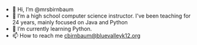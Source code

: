 - 👋 Hi, I’m @mrsbirnbaum
- 👀 I’m a high school computer science instructor. I've been teaching for 24 years, mainly focused on Java and Python
- 🌱 I’m currently learning Python.
- 📫 How to reach me cbirnbaum@bluevalleyk12.org

<!---
mrsbirnbaum/mrsbirnbaum is a ✨ special ✨ repository because its `README.md` (this file) appears on your GitHub profile.
You can click the Preview link to take a look at your changes.
--->
